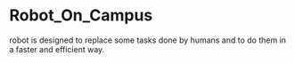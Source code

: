 # Robot_On_Campus 
  robot is designed to replace some tasks done by humans and to do them in a faster and efficient way.
